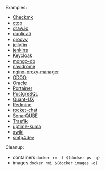 Examples:

- [Checkmk](checkmk/README.md)
- [ctop](ctop/README.md)
- [draw.io](draw-io/README.md)
- [duplicati](duplicati/README.md)
- [groovy](groovy/README.md)
- [jellyfin](jellyfin/README.md)
- [jenkins](jenkins/README.md)
- [Keycloak](keycloak/README.md)
- [mongo-db](mongo/README.md)
- [navidrome](navidrome/README.md)
- [nginx-proxy-manager](nginx-proxy-manager/README.md)
- [ODOO](odoo/README.md)
- [Oracle](oracle-versions/README.md)
- [Portainer](portainer/README.md)
- [PostgreSQL](postgresql/README.md)
- [Quant-UX](quant-ux/README.md)
- [Redmine](redmine/README.md)
- [rocket-chat](rocket-chat/README.md)
- [SonarQUBE](sonar-qube/README.md)
- [Traefik](traefik/README.md)
- [uptime-kuma](uptime-kuma/README.md)
- [xwiki](xwiki/README.md)
- [smtp4dev](smtp4dev/README.md)

Cleanup:

- containers `docker rm -f $(docker ps -q)`
- images `docker rmi $(docker images -q)`
